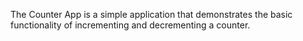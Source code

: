 
The Counter App is a simple application that demonstrates the basic functionality of incrementing and decrementing a counter.